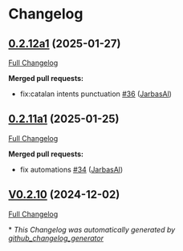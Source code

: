 # Changelog

## [0.2.12a1](https://github.com/OpenVoiceOS/ovos-skill-dictation/tree/0.2.12a1) (2025-01-27)

[Full Changelog](https://github.com/OpenVoiceOS/ovos-skill-dictation/compare/0.2.11a1...0.2.12a1)

**Merged pull requests:**

- fix:catalan intents punctuation [\#36](https://github.com/OpenVoiceOS/ovos-skill-dictation/pull/36) ([JarbasAl](https://github.com/JarbasAl))

## [0.2.11a1](https://github.com/OpenVoiceOS/ovos-skill-dictation/tree/0.2.11a1) (2025-01-25)

[Full Changelog](https://github.com/OpenVoiceOS/ovos-skill-dictation/compare/V0.2.10...0.2.11a1)

**Merged pull requests:**

- fix automations [\#34](https://github.com/OpenVoiceOS/ovos-skill-dictation/pull/34) ([JarbasAl](https://github.com/JarbasAl))

## [V0.2.10](https://github.com/OpenVoiceOS/ovos-skill-dictation/tree/V0.2.10) (2024-12-02)

[Full Changelog](https://github.com/OpenVoiceOS/ovos-skill-dictation/compare/0.2.10...V0.2.10)



\* *This Changelog was automatically generated by [github_changelog_generator](https://github.com/github-changelog-generator/github-changelog-generator)*
